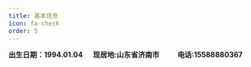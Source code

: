 ```yaml
---
title: 基本信息
icon: fa-check
order: 5
---
```


<style>
  .a{float:left;width:33%;border:1px solid # F00}
  .b{float:left;width:33%;border:1px solid # F00}
  .c{float:left;width:33%;border:1px solid # F00}
</style>
<div class="a">
  <strong>出生日期：1994.01.04</strong>
</div>
<div class="b">
  <strong>现居地:山东省济南市</strong>
</div>
<div class="c">
  <strong>电话:15588880367</strong>
</div>
